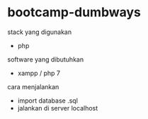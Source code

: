 # bootcamp-dumbways

stack yang digunakan
- php

software yang dibutuhkan
- xampp / php 7

cara menjalankan
- import database .sql
- jalankan di server localhost
